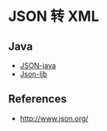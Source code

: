 # JSON 转 XML

## Java

* [JSON-java](https://github.com/stleary/JSON-java)
* [Json-lib](http://json-lib.sourceforge.net/)

## References

* <http://www.json.org/>
